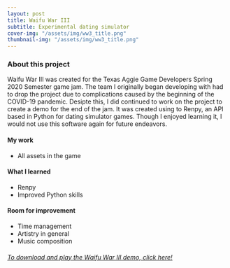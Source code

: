 ```yaml
---
layout: post
title: Waifu War III
subtitle: Experimental dating simulator
cover-img: "/assets/img/ww3_title.png"
thumbnail-img: "/assets/img/ww3_title.png"
---
```



### About this project

Waifu War III was created for the Texas Aggie Game Developers Spring 2020 Semester game jam. The team I originally began developing with had to drop the project due to complications caused by the beginning of the COVID-19 pandemic. Desipte this, I did continued to work on the project to create a demo for the end of the jam. It was created using to Renpy, an API based in Python for dating simulator games. Though I enjoyed learning it, I would not use this software again for future endeavors.

#### My work

* All assets in the game

#### What I learned

* Renpy
* Improved Python skills

#### Room for improvement

* Time management
* Artistry in general
* Music composition

<h6><a href="https://samanthemum.itch.io/waifu-war-iii">To download and play the Waifu War III demo, click here!</a></h6>